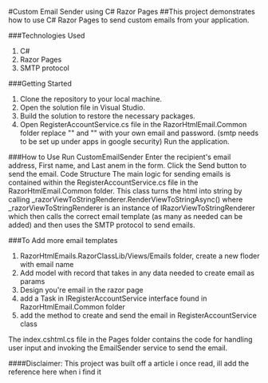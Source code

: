 #Custom Email Sender using C# Razor Pages
##This project demonstrates how to use C# Razor Pages to send custom emails from your application.

###Technologies Used
1) C#
2) Razor Pages
3) SMTP protocol

###Getting Started
1) Clone the repository to your local machine.
2) Open the solution file in Visual Studio.
3) Build the solution to restore the necessary packages.
4) Open RegisterAccountService.cs file in the RazorHtmlEmail.Common folder replace "<ADD YOUR EMAIL HERE>" and "<PASSWORD>" with your own email and password.
(smtp needs to be set up under apps in google security)
Run the application.

###How to Use
Run CustomEmailSender 
Enter the recipient's email address, First name, and Last anem in the form.
Click the Send button to send the email.
Code Structure
The main logic for sending emails is contained within the RegisterAccountService.cs file in the RazorHtmlEmail.Common folder. This class turns the html into string by
calling _razorViewToStringRenderer.RenderViewToStringAsync() where _razorViewToStringRenderer is an instance of IRazorViewToStringRenderer which then calls the correct email 
template (as many as needed can be added) and then uses the SMTP protocol to send emails.

###To Add more email templates
1) RazorHtmlEmails.RazorClassLib/Views/Emails folder, create a new floder with email name
2) Add model with record that takes in any data needed to create email as params
3) Design you're email in the razor page
4) add a Task in IRegisterAccountService interface found in RazorHtmlEmail.Common folder
5) add the method to create and send the email in RegisterAccountService class

The index.cshtml.cs file in the Pages folder contains the code for handling user input and invoking the EmailSender service to send the email.

####Disclaimer: This project was built off a article i once read, ill add the reference here when i find it
